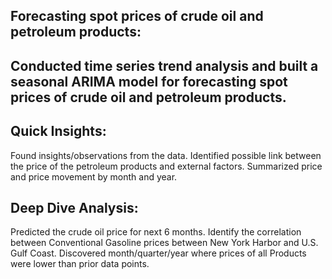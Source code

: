 ## Forecasting spot prices of crude oil and petroleum products:

## Conducted time series trend analysis and built a seasonal ARIMA model for forecasting spot prices of crude oil and petroleum products.

## Quick Insights:
Found insights/observations from the data.
Identified  possible link between the price of the petroleum products and external factors. 
Summarized price and price movement by month and year.

## Deep Dive Analysis:
Predicted the crude oil price for next 6 months.
Identify the correlation between Conventional Gasoline prices between New York Harbor and U.S. Gulf Coast.
Discovered month/quarter/year where prices of all Products were lower than prior data points.
